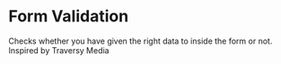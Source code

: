 # Form Validation
 Checks whether you have given the right data to inside the form or not. Inspired by Traversy Media
